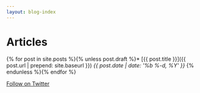 ```yaml
---
layout: blog-index
---
```


# Articles

{% for post in site.posts %}{% unless post.draft %}* [{{ post.title }}]({{ post.url | prepend: site.baseurl }}) _{{ post.date | date: '%b %-d, %Y' }}_
{% endunless %}{% endfor %}

<a href='http://twitter.com/reustle' class='btn btn-default footer-action'>Follow on Twitter</a>

